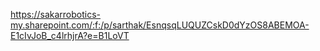 https://sakarrobotics-my.sharepoint.com/:f:/p/sarthak/EsnqsqLUQUZCskD0dYzOS8ABEMOA-E1cIvJoB_c4lrhjrA?e=B1LoVT
